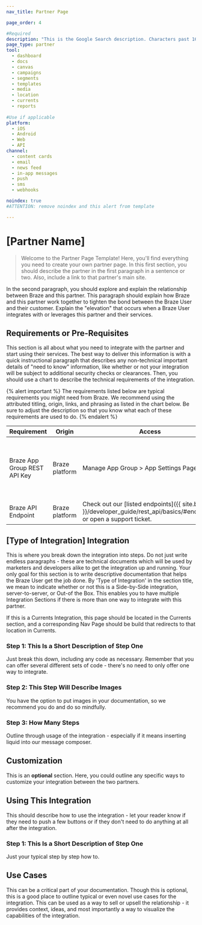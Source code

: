 ```yaml
---
nav_title: Partner Page

page_order: 4

#Required
description: "This is the Google Search description. Characters past 160 get truncated, keep it brief." 
page_type: partner
tool:
  - dashboard
  - docs
  - canvas
  - campaigns
  - segments
  - templates
  - media
  - location 
  - currents
  - reports
  
#Use if applicable
platform: 
  - iOS
  - Android
  - Web
  - API
channel: 
  - content cards
  - email
  - news feed
  - in-app messages
  - push
  - sms
  - webhooks

noindex: true 
#ATTENTION: remove noindex and this alert from template

---
```


# [Partner Name]

> Welcome to the Partner Page  Template! Here, you'll find everything you need to create your own partner page. In this first section, you should describe the partner in the first paragraph in a sentence or two. Also, include a link to that partner's main site.

In the second paragraph, you should explore and explain the relationship between Braze and this partner. This paragraph should explain how Braze and this partner work together to tighten the bond between the Braze User and their customer. Explain the "elevation" that occurs when a Braze User integrates with or leverages this partner and their services.

## Requirements or Pre-Requisites

This section is all about what you need to integrate with the partner and start using their services. The best way to deliver this information is with a quick instructional paragraph that describes any non-technical important details of "need to know" information, like whether or not your integration will be subject to additional security checks or clearances. Then, you should use a chart to describe the technical requirements of the integration.

{% alert important %}
The requirements listed below are typical requirements you might need from Braze. We recommend using the attributed titling, origin, links, and phrasing as listed in the chart below. Be sure to adjust the description so that you know what each of these requirements are used to do.
{% endalert %}

| Requirement | Origin | Access | Description |
|---|---|---|---|
|Braze App Group REST API Key | Braze platform | Manage App Group > App Settings Page | This description should tell you what to do with the App Group REST API Key. |
|Braze API Endpoint | Braze platform | Check out our [listed endpoints]({{ site.baseurl }}/developer_guide/rest_api/basics/#endpoints) or open a support ticket. | Description pending. |

## [Type of Integration] Integration

This is where you break down the integration into steps. Do not just write endless paragraphs - these are technical documents which will be used by marketers and developers alike to get the integration up and running. Your only goal for this section is to write descriptive documentation that helps the Braze User get the job done. By 'Type of Integration' in the section title, we mean to indicate whether or not this is a Side-by-Side integration, server-to-server, or Out-of the Box. This enables you to have multiple Integration Sections if there is more than one way to integrate with this partner.

If this is a Currents Integration, this page should be located in the Currents section, and a corresponding Nav Page should be build that redirects to that location in Currents.

### Step 1: This Is a Short Description of Step One

Just break this down, including any code as necessary. Remember that you can offer several different sets of code - there's no need to only offer one way to integrate.

### Step 2: This Step Will Describe Images

You have the option to put images in your documentation, so we recommend you do and do so mindfully.

### Step 3: How Many Steps

Outline through usage of the integration - especially if it means inserting liquid into our message composer.

## Customization

This is an __optional__ section. Here, you could outline any specific ways to customize your integration between the two partners.

## Using This Integration

This should describe how to use the integration - let your reader know if they need to push a few buttons or if they don't need to do anything at all after the integration.

### Step 1: This Is a Short Description of Step One

Just your typical step by step how to.

## Use Cases

This can be a critical part of your documentation. Though this is optional, this is a good place to outline typical or even novel use cases for the integration. This can be used as a way to sell or upsell the relationship - it provides context, ideas, and most importantly a way to visualize the capabilities of the integration.
